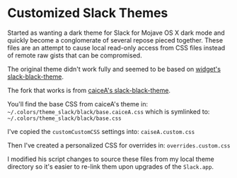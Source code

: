 # Customized Slack Themes

Started as wanting a dark theme for Slack for Mojave OS X dark mode and quickly
become a conglomerate of several repose pieced together. These files are an
attempt to cause local read-only access from CSS files instead of remote raw
gists that can be compromised.

The original theme didn't work fully and seemed to be based on [widget's slack-black-theme](https://github.com/widget-/slack-black-theme).

The fork that works is from [caiceA's
slack-black-theme](https://github.com/caiceA/slack-black-theme).

You'll find the base CSS from caiceA's theme in:
`~/.colors/theme_slack/black/base.caiceA.css` which is symlinked to:
`~/.colors/theme_slack/black/base.css`

I've copied the `customCustomCSS` settings into: `caiseA.custom.css`

Then I've created a personalized CSS for overrides in: `overrides.custom.css`

I modified his script changes to source these files from my local theme
directory so it's easier to re-link them upon upgrades of the `Slack.app`.
